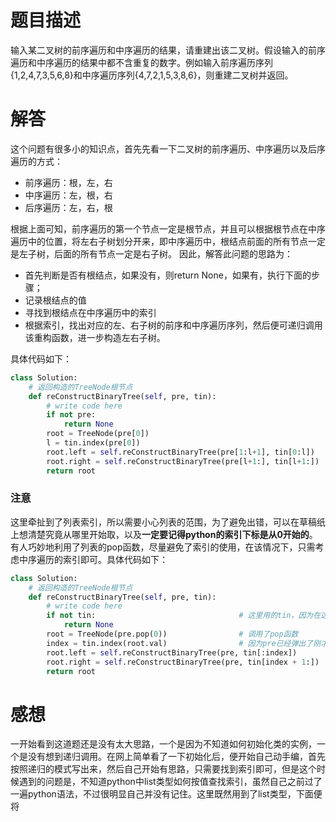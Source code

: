 # 题目描述

输入某二叉树的前序遍历和中序遍历的结果，请重建出该二叉树。假设输入的前序遍历和中序遍历的结果中都不含重复的数字。例如输入前序遍历序列{1,2,4,7,3,5,6,8}和中序遍历序列{4,7,2,1,5,3,8,6}，则重建二叉树并返回。

# 解答

这个问题有很多小的知识点，首先先看一下二叉树的前序遍历、中序遍历以及后序遍历的方式：
* 前序遍历：根，左，右
* 中序遍历：左，根，右
* 后序遍历：左，右，根

根据上面可知，前序遍历的第一个节点一定是根节点，并且可以根据根节点在中序遍历中的位置，将左右子树划分开来，即中序遍历中，根结点前面的所有节点一定是左子树，后面的所有节点一定是右子树。
因此，解答此问题的思路为：
* 首先判断是否有根结点，如果没有，则return None，如果有，执行下面的步骤；
* 记录根结点的值
* 寻找到根结点在中序遍历中的索引
* 根据索引，找出对应的左、右子树的前序和中序遍历序列，然后便可递归调用该重构函数，进一步构造左右子树。

具体代码如下：
```python
class Solution:
    # 返回构造的TreeNode根节点
    def reConstructBinaryTree(self, pre, tin):
        # write code here
        if not pre:
            return None
        root = TreeNode(pre[0])
        l = tin.index(pre[0])
        root.left = self.reConstructBinaryTree(pre[1:l+1], tin[0:l])
        root.right = self.reConstructBinaryTree(pre[l+1:], tin[l+1:])
        return root
```

### 注意
这里牵扯到了列表索引，所以需要小心列表的范围，为了避免出错，可以在草稿纸上想清楚究竟从哪里开始取，以及**一定要记得python的索引下标是从0开始的**。
有人巧妙地利用了列表的pop函数，尽量避免了索引的使用，在该情况下，只需考虑中序遍历的索引即可。具体代码如下：

```python
class Solution:
    # 返回构造的TreeNode根节点
    def reConstructBinaryTree(self, pre, tin):
        # write code here
        if not tin:                                # 这里用的tin，因为在这种情况下pre的长度比tin长
            return None
        root = TreeNode(pre.pop(0))                # 调用了pop函数
        index = tin.index(root.val)                # 因为pre已经弹出了刚才根结点的值，所以这里利用root.val寻找索引
        root.left = self.reConstructBinaryTree(pre, tin[:index])
        root.right = self.reConstructBinaryTree(pre, tin[index + 1:])
        return root
```

# 感想

一开始看到这道题还是没有太大思路，一个是因为不知道如何初始化类的实例，一个是没有想到递归调用。在网上简单看了一下初始化后，便开始自己动手编，首先按照递归的模式写出来，然后自己开始有思路，只需要找到索引即可，但是这个时候遇到的问题是，不知道python中list类型如何按值查找索引，虽然自己之前过了一遍python语法，不过很明显自己并没有记住。这里既然用到了list类型，下面便将
